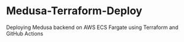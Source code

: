 # Medusa-Terraform-Deploy
Deploying Medusa backend on AWS ECS Fargate using Terraform and GitHub Actions
